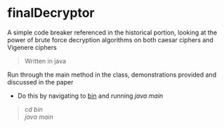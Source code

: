 # finalDecryptor

A simple code breaker referenced in the historical portion, looking at the power of brute force decryption algorithms on both caesar ciphers and Vigenere ciphers

> Written in java

Run through the main method in the class, demonstrations provided and discussed in the paper
* Do this by navigating to [bin](./bin) and running _java main_

> _cd bin_  
> _java main_
